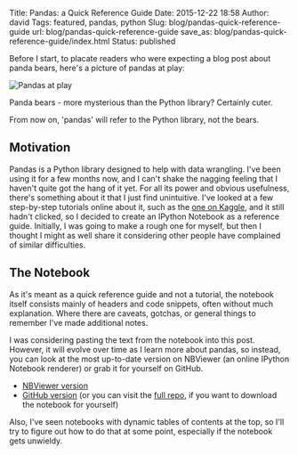 Title: Pandas: a Quick Reference Guide
Date: 2015-12-22 18:58
Author: david
Tags: featured, pandas, python
Slug: blog/pandas-quick-reference-guide
url: blog/pandas-quick-reference-guide
save_as: blog/pandas-quick-reference-guide/index.html
Status: published

Before I start, to placate readers who were expecting a blog post about
panda bears, here's a picture of pandas at play:

![Pandas at play]({static}/images/pandas-quick-reference-guide/pandas-at-play-1174622-638x406.jpg)

Panda bears - more mysterious than the Python library? Certainly cuter.

From now on, 'pandas' will refer to the Python library, not the bears. 

## Motivation

Pandas is a Python library designed to help with data wrangling. I've
been using it for a few months now, and I can't shake the nagging
feeling that I haven't quite got the hang of it yet. For all its power
and obvious usefulness, there's something about it that I just find
unintuitive. I've looked at a few step-by-step tutorials online about
it, such as the [one on Kaggle](https://www.kaggle.com/c/titanic/details/getting-started-with-python-ii),
and it still hadn't clicked, so I decided to create an IPython Notebook
as a reference guide. Initially, I was going to make a rough one for
myself, but then I thought I might as well share it considering other
people have complained of similar difficulties.


## The Notebook

As it's meant as a quick reference guide and not a tutorial, the
notebook itself consists mainly of headers and code snippets, often
without much explanation. Where there are caveats, gotchas, or general
things to remember I've made additional notes.

I was considering pasting the text from the notebook into this post.
However, it will evolve over time as I learn more about pandas, so
instead, you can look at the most up-to-date version on NBViewer (an
online IPython Notebook renderer) or grab it for yourself on GitHub.

-   [NBViewer version](http://nbviewer.ipython.org/github/davidasboth/pandas-reference/blob/master/Pandas%20tutorial.ipynb)
-   [GitHub version](https://github.com/davidasboth/pandas-reference/blob/master/Pandas%20tutorial.ipynb)
    (or you can visit the [full repo](https://github.com/davidasboth/pandas-reference/), if you want
    to download the notebook for yourself)


Also, I've seen notebooks with dynamic tables of contents at the top, so
I'll try to figure out how to do that at some point, especially if the
notebook gets unwieldy.

